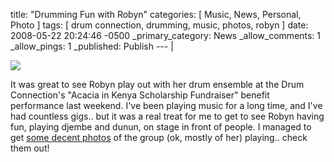 title: "Drumming Fun with Robyn"
categories: [ Music, News, Personal, Photo ]
tags: [ drum connection, drumming, music, photos, robyn ]
date: 2008-05-22 20:24:46 -0500
_primary_category: News
_allow_comments: 1
_allow_pings: 1
_published: Publish
--- |

<div class="photo"><a href="http://benalman.com/photo/posted-on/2008/05/21/"><img src="http://farm4.static.flickr.com/3276/2512954222_5705932e6e_t.jpg" /></a></div>

It was great to see Robyn play out with her drum ensemble at the Drum Connection's "Acacia in Kenya Scholarship Fundraiser" benefit performance last weekend. I've been playing music for a long time, and I've had countless gigs.. but it was a real treat for me to get to see Robyn having fun, playing djembe and dunun, on stage in front of people. I managed to get <a href="http://benalman.com/photo/2512954222/in/posted-on-2008-05-21/">some decent photos</a> of the group (ok, mostly of her) playing.. check them out!

